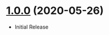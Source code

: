 <a name="1.0.0"></a>
# [1.0.0](https://github.com/flextype-themes/bootstrap) (2020-05-26)
* Initial Release
